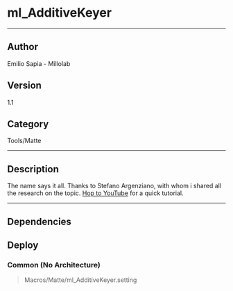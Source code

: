 # ml_AdditiveKeyer
___

## Author
Emilio Sapia - Millolab

## Version
1.1

## Category
Tools/Matte

___

## Description
<p> The name says it all. Thanks to Stefano Argenziano, with whom i shared all the research on the topic. <a href="https://youtu.be/jl1bvoilkP4">Hop to YouTube</a> for a quick tutorial.</p>

___

## Dependencies

## Deploy

### Common (No Architecture)

> Macros/Matte/ml_AdditiveKeyer.setting  
